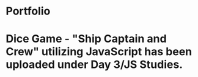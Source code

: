 # Portfolio
# Dice Game - "Ship Captain and Crew" utilizing JavaScript has been uploaded under Day 3/JS Studies.
